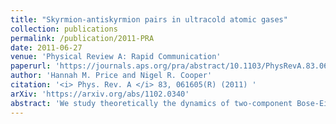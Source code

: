 ```yaml
---
title: "Skyrmion-antiskyrmion pairs in ultracold atomic gases"
collection: publications
permalink: /publication/2011-PRA
date: 2011-06-27
venue: 'Physical Review A: Rapid Communication'
paperurl: 'https://journals.aps.org/pra/abstract/10.1103/PhysRevA.83.061605'
author: 'Hannah M. Price and Nigel R. Cooper'
citation: '<i> Phys. Rev. A </i> 83, 061605(R) (2011) '
arXiv: 'https://arxiv.org/abs/1102.0340'
abstract: 'We study theoretically the dynamics of two-component Bose-Einstein condensates in two dimensions, which admit topological excitations related to the Skyrmions of nuclear physics. We show that there exists a branch of uniformly propagating solitary waves characterised by a conserved momentum. These excitations exhibit a cross-over from spatially extended spin-wave states at low momentum to a localised "spin-wave droplet" at intermediate momentum; at still higher momentum, the configuration evolves continuously into a Skyrmion-antiSkyrmion pair. We discuss how these solitary waves can be generated and studied in experiment.'
---
```

